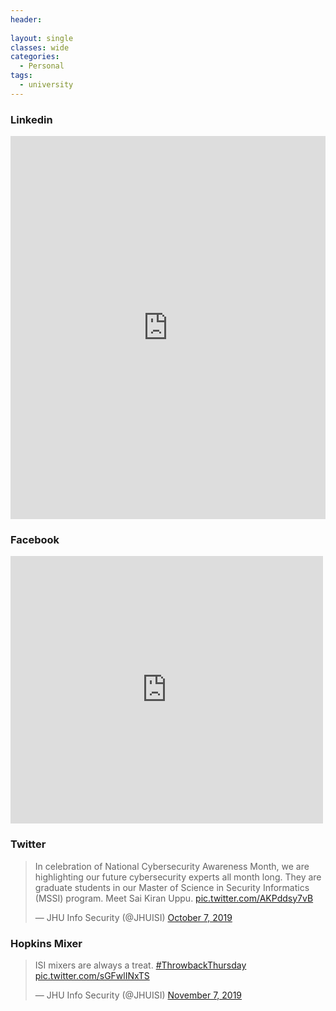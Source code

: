 ```yaml
---
header:
  
layout: single
classes: wide
categories:
  - Personal
tags:
  - university
---
```


<h3> Linkedin </h3>

<iframe src="https://www.linkedin.com/embed/feed/update/urn:li:share:6586971471715844096" height="613" width="504" frameborder="0" allowfullscreen="" title="Embedded post"></iframe>

<br>
<h3> Facebook </h3>


<iframe src="https://www.facebook.com/plugins/post.php?href=https%3A%2F%2Fwww.facebook.com%2Fjhuisi%2Fposts%2F1645054265626123&width=500" width="500" height="428" style="border:none;overflow:hidden" scrolling="no" frameborder="0" allowTransparency="true" allow="encrypted-media"></iframe>

<h3> Twitter </h3>

<blockquote class="twitter-tweet"><p lang="en" dir="ltr">In celebration of National Cybersecurity Awareness Month, we are highlighting our future cybersecurity experts all month long. They are graduate students in our Master of Science in Security Informatics (MSSI) program. Meet Sai Kiran Uppu. <a href="https://t.co/AKPddsy7vB">pic.twitter.com/AKPddsy7vB</a></p>&mdash; JHU Info Security (@JHUISI) <a href="https://twitter.com/JHUISI/status/1181207602132209664?ref_src=twsrc%5Etfw">October 7, 2019</a></blockquote> <script async src="https://platform.twitter.com/widgets.js" charset="utf-8"></script>

<h3> Hopkins Mixer </h3>


<blockquote class="twitter-tweet"><p lang="en" dir="ltr">ISI mixers are always a treat. <a href="https://twitter.com/hashtag/ThrowbackThursday?src=hash&amp;ref_src=twsrc%5Etfw">#ThrowbackThursday</a> <a href="https://t.co/sGFwlINxTS">pic.twitter.com/sGFwlINxTS</a></p>&mdash; JHU Info Security (@JHUISI) <a href="https://twitter.com/JHUISI/status/1192489873304739840?ref_src=twsrc%5Etfw">November 7, 2019</a></blockquote> <script async src="https://platform.twitter.com/widgets.js" charset="utf-8"></script>
